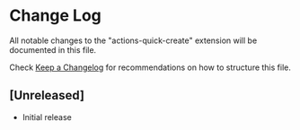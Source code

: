 # Change Log

All notable changes to the "actions-quick-create" extension will be documented in this file.

Check [Keep a Changelog](http://keepachangelog.com/) for recommendations on how to structure this file.

## [Unreleased]

- Initial release